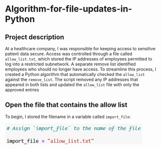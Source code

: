 # Algorithm-for-file-updates-in-Python

## Project description

At a healthcare company, I was responsible for keeping access to sensitive patient data secure. Access was controlled through a file called `allow_list.txt`, which stored the IP addresses of employees permitted to log into a restricted subnetwork. A separate remove list identified employees who should no longer have access.
To streamline this process, I created a Python algorithm that automatically checked the `allow_list` against the `remove_list`. The script removed any IP addresses that appeared in both lists and updated the `allow_list` file with only the approved entries


## Open the file that contains the allow list

To begin, I stored the filename in a variable called `import_file`:

![Python code to open a file](images/Step1.png)
